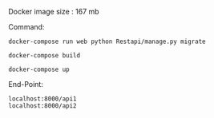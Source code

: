 Docker image size : 167 mb





Command:

    docker-compose run web python Restapi/manage.py migrate
    
    docker-compose build
    
    docker-compose up
    
    
    
    
    
    
    
End-Point:

    localhost:8000/api1
    localhost:8000/api2